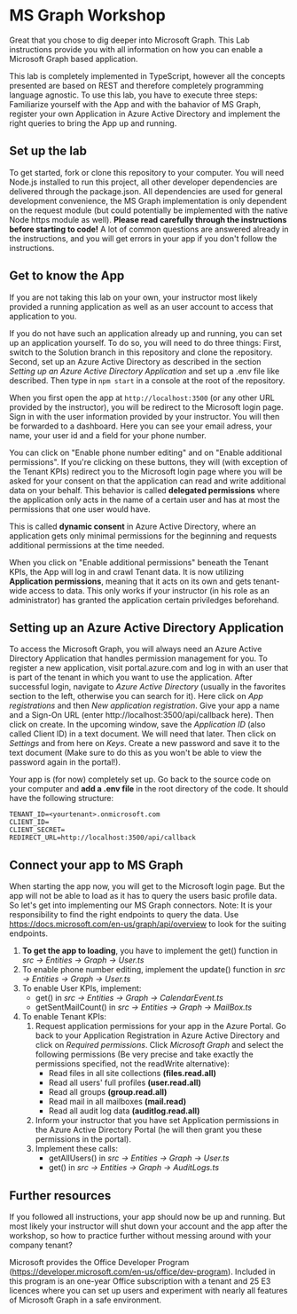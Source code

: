 # MS Graph Workshop

Great that you chose to dig deeper into Microsoft Graph. This Lab instructions provide you with all information on how you can enable a Microsoft Graph based application.

This lab is completely implemented in TypeScript, however all the concepts presented are based on REST and therefore completely programming language agnostic. To use this lab, you have to execute three steps: Familiarize yourself with the App and with the bahavior of MS Graph, register your own Application in Azure Active Directory and implement the right queries to bring the App up and running.

## Set up the lab

To get started, fork or clone this repository to your computer. You will need Node.js installed to run this project, all other developer dependencies are delivered through the package.json. All dependencies are used for general development convenience, the MS Graph implementation is only dependent on the request module (but could potentially be implemented with the native Node https module as well).
__Please read carefully through the instructions before starting to code!__ A lot of common questions are answered already in the instructions, and you will get errors in your app if you don't follow the instructions.

## Get to know the App

If you are not taking this lab on your own, your instructor  most likely provided a running application as well as an user account to access that application to you.

If you do not have such an application already up and running, you can set up an application yourself. To do so, you will need to do three things: First, switch to the Solution branch in this repository and clone the repository. Second, set up an Azure Active Directory as described in the section *Setting up an Azure Active Directory Application* and set up a .env file like described. Then type in `npm start` in a console at the root of the repository.

When you first open the app at `http://localhost:3500` (or any other URL provided by the instructor), you will be redirect to the Microsoft login page. Sign in with the user information provided by your instructor. You will then be forwarded to a dashboard. Here you can see your email adress, your name, your user id and a field for your phone number. 

You can click on "Enable phone number editing" and on "Enable additional permissions". If you're clicking on these buttons, they will (with exception of the Tenant KPIs) redirect you to the Microsoft login page where you will be asked for your consent on that the application can read and write additional data on your behalf. This behavior is called **delegated permissions** where the application only acts in the name of a certain user and has at most the permissions that one user would have.

This is called **dynamic consent** in Azure Active Directory, where an application gets only minimal permissions for the beginning and requests additional permissions at the time needed.

When you click on "Enable additional permissions" beneath the Tenant KPIs, the App will log in and crawl Tenant data. It is now utilizing **Application permissions**, meaning that it acts on its own and gets tenant-wide access to data. This only works if your instructor (in his role as an administrator) has granted the application certain priviledges beforehand.

## Setting up an Azure Active Directory Application

To access the Microsoft Graph, you will always need an Azure Active Directory Application that handles permission management for you. To register a new application, visit portal.azure.com and log in with an user that is part of the tenant in which you want to use the application. After successful login, navigate to *Azure Active Directory* (usually in the favorites section to the left, otherwise you can search for it). Here click on *App registrations* and then *New application registration*. Give your app a name and a Sign-On URL (enter http://localhost:3500/api/callback here). Then click on create. In the upcoming window, save the *Application ID* (also called Client ID) in a text document. We will need that later. Then click on *Settings* and from here on *Keys*. Create a new password and save it to the text document (Make sure to do this as you won't be able to view the password again in the portal!).

Your app is (for now) completely set up. Go back to the source code on your computer and __add a .env file__ in the root directory of the code. It should have the following structure:

````
TENANT_ID=<yourtenant>.onmicrosoft.com
CLIENT_ID=
CLIENT_SECRET=
REDIRECT_URL=http://localhost:3500/api/callback
````

## Connect your app to MS Graph

When starting the app now, you will get to the Microsoft login page. But the app will not be able to load as it has to query the users basic profile data. So let's get into implementing our MS Graph connectors. Note: It is your responsibility to find the right endpoints to query the data. Use https://docs.microsoft.com/en-us/graph/api/overview
to look for the suiting endpoints.
1. __To get the app to loading__, you have to implement the get() function in *src -> Entities -> Graph -> User.ts*
2. To enable phone number editing, implement the update() function in *src -> Entities -> Graph -> User.ts*
3. To enable User KPIs, implement:
    * get() in *src -> Entities -> Graph -> CalendarEvent.ts*
    * getSentMailCount() in *src -> Entities -> Graph -> MailBox.ts*
4. To enable Tenant KPIs:
    1. Request application permissions for your app in the Azure Portal. Go back to your Application Registration in Azure Active Directory and click on *Required permissions*. Click *Microsoft Graph* and select the following permissions (Be very precise and take exactly the permissions specified, not the readWrite alternative):
        * Read files in all site collections **(files.read.all)**
        * Read all users' full profiles **(user.read.all)**
        * Read all groups **(group.read.all)**
        * Read mail in all mailboxes **(mail.read)**
        * Read all audit log data **(auditlog.read.all)**
    2. Inform your instructor that you have set Application permissions in the Azure Active Directory Portal (he will then grant you these permissions in the portal).    
    3. Implement these calls:
        * getAllUsers() in *src -> Entities -> Graph -> User.ts*
        * get() in *src -> Entities -> Graph -> AuditLogs.ts*

## Further resources
If you followed all instructions, your app should now be up and running. But most likely your instructor will shut down your account and the app after the workshop, so how to practice further without messing around with your company tenant? 

Microsoft provides the Office Developer Program (https://developer.microsoft.com/en-us/office/dev-program). Included in this program is an one-year Office subscription with a tenant and 25 E3 licences where you can set up users and experiment with nearly all features of Microsoft Graph in a safe environment.